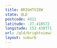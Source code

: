 ```yaml
---
title: BRIGHTVIEW
state: QLD
postcode: 4311
latitude: -27.418572
longitude: 152.438771
url: /qld/brightview/
layout: suburb
---
```


